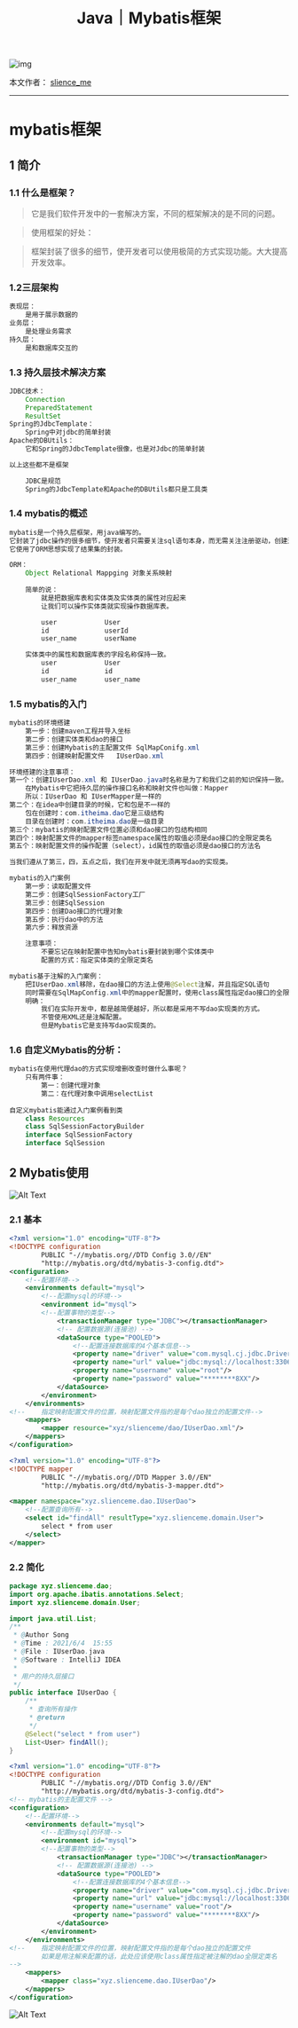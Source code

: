 ﻿---
layout: post
title: Java｜Mybatis框架
categories: [Java]
description: Mybatis框架
keywords: 编程语言, Java
mermaid: false
sequence: false
flow: false
mathjax: false
mindmap: false
mindmap2: false
---

![img](https://raw.githubusercontent.com/slience-me/picGo/master/images/logo_slienceme3.jpeg)

本文作者： [slience_me](https://slienceme.cn/)

---

# mybatis框架
## 1 简介
### 1.1 什么是框架？
	
> 它是我们软件开发中的一套解决方案，不同的框架解决的是不同的问题。 	

> 使用框架的好处：

> 	框架封装了很多的细节，使开发者可以使用极简的方式实现功能。大大提高开发效率。

### 1.2三层架构
	

```java
表现层：
	是用于展示数据的
业务层：
	是处理业务需求
持久层：
	是和数据库交互的
```

### 1.3 持久层技术解决方案

```java
JDBC技术：
	Connection
	PreparedStatement
	ResultSet
Spring的JdbcTemplate：
	Spring中对jdbc的简单封装
Apache的DBUtils：
	它和Spring的JdbcTemplate很像，也是对Jdbc的简单封装
```

```java
以上这些都不是框架

	JDBC是规范
	Spring的JdbcTemplate和Apache的DBUtils都只是工具类
```

### 1.4 mybatis的概述

```java
mybatis是一个持久层框架，用java编写的。
它封装了jdbc操作的很多细节，使开发者只需要关注sql语句本身，而无需关注注册驱动，创建连接等繁杂过程
它使用了ORM思想实现了结果集的封装。

ORM：
	Object Relational Mappging 对象关系映射
	
	简单的说：
		就是把数据库表和实体类及实体类的属性对应起来
		让我们可以操作实体类就实现操作数据库表。

		user			User
		id			    userId
		user_name		userName

	实体类中的属性和数据库表的字段名称保持一致。
		user			User
		id			    id
		user_name		user_name
```

### 1.5 mybatis的入门

```Java
mybatis的环境搭建
	第一步：创建maven工程并导入坐标
	第二步：创建实体类和dao的接口
	第三步：创建Mybatis的主配置文件 SqlMapConifg.xml
	第四步：创建映射配置文件   IUserDao.xml
```
	

```java
环境搭建的注意事项：
第一个：创建IUserDao.xml 和 IUserDao.java时名称是为了和我们之前的知识保持一致。
	在Mybatis中它把持久层的操作接口名称和映射文件也叫做：Mapper
	所以：IUserDao 和 IUserMapper是一样的
第二个：在idea中创建目录的时候，它和包是不一样的
	包在创建时：com.itheima.dao它是三级结构
	目录在创建时：com.itheima.dao是一级目录
第三个：mybatis的映射配置文件位置必须和dao接口的包结构相同
第四个：映射配置文件的mapper标签namespace属性的取值必须是dao接口的全限定类名
第五个：映射配置文件的操作配置（select），id属性的取值必须是dao接口的方法名

当我们遵从了第三，四，五点之后，我们在开发中就无须再写dao的实现类。
```

```java
mybatis的入门案例
	第一步：读取配置文件
	第二步：创建SqlSessionFactory工厂
	第三步：创建SqlSession
	第四步：创建Dao接口的代理对象
	第五步：执行dao中的方法
	第六步：释放资源

	注意事项：
		不要忘记在映射配置中告知mybatis要封装到哪个实体类中
		配置的方式：指定实体类的全限定类名

mybatis基于注解的入门案例：
	把IUserDao.xml移除，在dao接口的方法上使用@Select注解，并且指定SQL语句
	同时需要在SqlMapConfig.xml中的mapper配置时，使用class属性指定dao接口的全限定类名。
	明确：
		我们在实际开发中，都是越简便越好，所以都是采用不写dao实现类的方式。
		不管使用XML还是注解配置。
		但是Mybatis它是支持写dao实现类的。
```

### 1.6 自定义Mybatis的分析：
	

```java
mybatis在使用代理dao的方式实现增删改查时做什么事呢？
	只有两件事：
		第一：创建代理对象
		第二：在代理对象中调用selectList
		
自定义mybatis能通过入门案例看到类
	class Resources
	class SqlSessionFactoryBuilder
	interface SqlSessionFactory
	interface SqlSession
```
## 2 Mybatis使用
![Alt Text](/images/posts/20210606150546338.png)

### 2.1 基本
```xml
<?xml version="1.0" encoding="UTF-8"?>
<!DOCTYPE configuration
        PUBLIC "-//mybatis.org//DTD Config 3.0//EN"
        "http://mybatis.org/dtd/mybatis-3-config.dtd">
<configuration>
    <!--配置环境-->
    <environments default="mysql">
        <!--配置mysql的环境-->
        <environment id="mysql">
        <!--配置事物的类型-->
            <transactionManager type="JDBC"></transactionManager>
            <!-- 配置数据源(连接池) -->
            <dataSource type="POOLED">
                <!--配置连接数据库的4个基本信息-->
                <property name="driver" value="com.mysql.cj.jdbc.Driver"/>
                <property name="url" value="jdbc:mysql://localhost:3306/eesy_mybatis"/>
                <property name="username" value="root"/>
                <property name="password" value="********8XX"/>
            </dataSource>
        </environment>
    </environments>
<!--    指定映射配置文件的位置，映射配置文件指的是每个dao独立的配置文件-->
    <mappers>
        <mapper resource="xyz/slienceme/dao/IUserDao.xml"/>
    </mappers>
</configuration>
```

```xml
<?xml version="1.0" encoding="UTF-8"?>
<!DOCTYPE mapper
        PUBLIC "-//mybatis.org//DTD Mapper 3.0//EN"
        "http://mybatis.org/dtd/mybatis-3-mapper.dtd">

<mapper namespace="xyz.slienceme.dao.IUserDao">
    <!--配置查询所有-->
    <select id="findAll" resultType="xyz.slienceme.domain.User">
        select * from user
    </select>
</mapper>
```
### 2.2 简化

```java
package xyz.slienceme.dao;
import org.apache.ibatis.annotations.Select;
import xyz.slienceme.domain.User;

import java.util.List;
/**
 * @Author Song
 * @Time : 2021/6/4  15:55
 * @File : IUserDao.java
 * @Software : IntelliJ IDEA
 *
 * 用户的持久层接口
 */
public interface IUserDao {
    /**
     * 查询所有操作
     * @return
     */
    @Select("select * from user")
    List<User> findAll();
}
```
```xml
<?xml version="1.0" encoding="UTF-8"?>
<!DOCTYPE configuration
        PUBLIC "-//mybatis.org//DTD Config 3.0//EN"
        "http://mybatis.org/dtd/mybatis-3-config.dtd">
<!-- mybatis的主配置文件 -->
<configuration>
    <!--配置环境-->
    <environments default="mysql">
        <!--配置mysql的环境-->
        <environment id="mysql">
        <!--配置事物的类型-->
            <transactionManager type="JDBC"></transactionManager>
            <!-- 配置数据源(连接池) -->
            <dataSource type="POOLED">
                <!--配置连接数据库的4个基本信息-->
                <property name="driver" value="com.mysql.cj.jdbc.Driver"/>
                <property name="url" value="jdbc:mysql://localhost:3306/eesy_mybatis"/>
                <property name="username" value="root"/>
                <property name="password" value="********8XX"/>
            </dataSource>
        </environment>
    </environments>
<!--    指定映射配置文件的位置，映射配置文件指的是每个dao独立的配置文件
        如果是用注解来配置的话，此处应该使用class属性指定被注解的dao全限定类名
-->
    <mappers>
        <mapper class="xyz.slienceme.dao.IUserDao"/>
    </mappers>
</configuration>
```
![Alt Text](/images/posts/20210606151721892.png)

